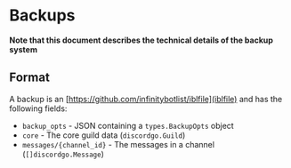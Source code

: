 # Backups

**Note that this document describes the technical details of the backup system**

## Format

A backup is an [https://github.com/infinitybotlist/iblfile](iblfile) and has the following fields:

- ``backup_opts`` - JSON containing a ``types.BackupOpts`` object
- ``core`` - The core guild data (``discordgo.Guild``)
- ``messages/{channel_id}`` - The messages in a channel (``[]discordgo.Message``)